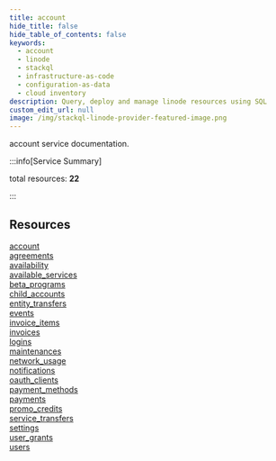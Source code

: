 ```yaml
---
title: account
hide_title: false
hide_table_of_contents: false
keywords:
  - account
  - linode
  - stackql
  - infrastructure-as-code
  - configuration-as-data
  - cloud inventory
description: Query, deploy and manage linode resources using SQL
custom_edit_url: null
image: /img/stackql-linode-provider-featured-image.png
---
```


account service documentation.

:::info[Service Summary]

total resources: __22__  

:::

## Resources
<div class="row">
<div class="providerDocColumn">
<a href="/services/account/account/">account</a><br />
<a href="/services/account/agreements/">agreements</a><br />
<a href="/services/account/availability/">availability</a><br />
<a href="/services/account/available_services/">available_services</a><br />
<a href="/services/account/beta_programs/">beta_programs</a><br />
<a href="/services/account/child_accounts/">child_accounts</a><br />
<a href="/services/account/entity_transfers/">entity_transfers</a><br />
<a href="/services/account/events/">events</a><br />
<a href="/services/account/invoice_items/">invoice_items</a><br />
<a href="/services/account/invoices/">invoices</a><br />
<a href="/services/account/logins/">logins</a>
</div>
<div class="providerDocColumn">
<a href="/services/account/maintenances/">maintenances</a><br />
<a href="/services/account/network_usage/">network_usage</a><br />
<a href="/services/account/notifications/">notifications</a><br />
<a href="/services/account/oauth_clients/">oauth_clients</a><br />
<a href="/services/account/payment_methods/">payment_methods</a><br />
<a href="/services/account/payments/">payments</a><br />
<a href="/services/account/promo_credits/">promo_credits</a><br />
<a href="/services/account/service_transfers/">service_transfers</a><br />
<a href="/services/account/settings/">settings</a><br />
<a href="/services/account/user_grants/">user_grants</a><br />
<a href="/services/account/users/">users</a>
</div>
</div>